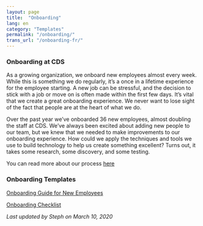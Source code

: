 ```yaml
---
layout: page
title:  "Onboarding"
lang: en
category: "Templates"
permalink: "/onboarding/"
trans_url: "/onboarding-fr/"
---
```


### Onboarding at CDS

As a growing organization, we onboard new employees almost every week. While this is something we do regularly, it’s a once in a lifetime experience for the employee starting. A new job can be stressful, and the decision to stick with a job or move on is often made within the first few days. It’s vital that we create a great onboarding experience. We never want to lose sight of the fact that people are at the heart of what we do.

Over the past year we’ve onboarded 36 new employees, almost doubling the staff at CDS. We’ve always been excited about adding new people to our team, but we knew that we needed to make improvements to our onboarding experience. How could we apply the techniques and tools we use to build technology to help us create something excellent? Turns out, it takes some research, some discovery, and some testing.

You can read more about our process [here](https://digital.canada.ca/2019/07/29/making-a-great-first-impression-onboarding-matters/)

### Onboarding Templates

[Onboarding Guide for New Employees](https://docs.google.com/document/d/1y5UYj8NdOH5DEjgHuN_yzK5eTaFJOtI6p-KYwh6-V58/edit)

[Onboarding Checklist](https://docs.google.com/document/d/1G6Ge7VrnlSCIFCqupCMDtCLcqhGgWM3yMqXFB7X0hWo/edit?usp=sharing)


 
 *Last updated by Steph on March 10, 2020*


